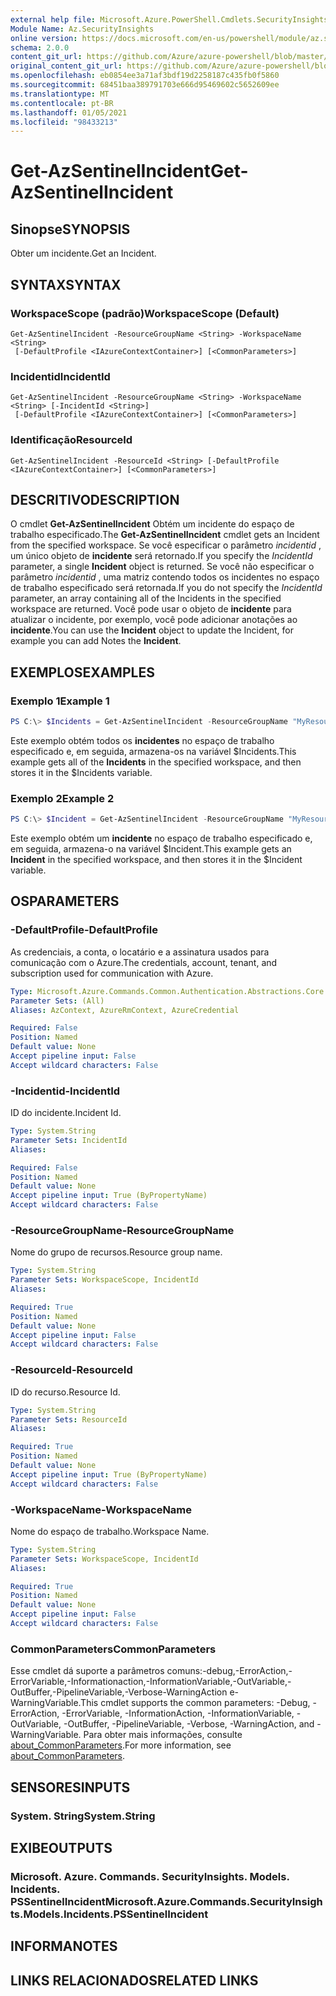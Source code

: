 ```yaml
---
external help file: Microsoft.Azure.PowerShell.Cmdlets.SecurityInsights.dll-Help.xml
Module Name: Az.SecurityInsights
online version: https://docs.microsoft.com/en-us/powershell/module/az.securityinsights/get-azsentinelincident
schema: 2.0.0
content_git_url: https://github.com/Azure/azure-powershell/blob/master/src/SecurityInsights/SecurityInsights/help/Get-AzSentinelIncident.md
original_content_git_url: https://github.com/Azure/azure-powershell/blob/master/src/SecurityInsights/SecurityInsights/help/Get-AzSentinelIncident.md
ms.openlocfilehash: eb0854ee3a71af3bdf19d2258187c435fb0f5860
ms.sourcegitcommit: 68451baa389791703e666d95469602c5652609ee
ms.translationtype: MT
ms.contentlocale: pt-BR
ms.lasthandoff: 01/05/2021
ms.locfileid: "98433213"
---
```

# <span data-ttu-id="bc794-101">Get-AzSentinelIncident</span><span class="sxs-lookup"><span data-stu-id="bc794-101">Get-AzSentinelIncident</span></span>

## <span data-ttu-id="bc794-102">Sinopse</span><span class="sxs-lookup"><span data-stu-id="bc794-102">SYNOPSIS</span></span>
<span data-ttu-id="bc794-103">Obter um incidente.</span><span class="sxs-lookup"><span data-stu-id="bc794-103">Get an Incident.</span></span>

## <span data-ttu-id="bc794-104">SYNTAX</span><span class="sxs-lookup"><span data-stu-id="bc794-104">SYNTAX</span></span>

### <span data-ttu-id="bc794-105">WorkspaceScope (padrão)</span><span class="sxs-lookup"><span data-stu-id="bc794-105">WorkspaceScope (Default)</span></span>
```
Get-AzSentinelIncident -ResourceGroupName <String> -WorkspaceName <String>
 [-DefaultProfile <IAzureContextContainer>] [<CommonParameters>]
```

### <span data-ttu-id="bc794-106">Incidentid</span><span class="sxs-lookup"><span data-stu-id="bc794-106">IncidentId</span></span>
```
Get-AzSentinelIncident -ResourceGroupName <String> -WorkspaceName <String> [-IncidentId <String>]
 [-DefaultProfile <IAzureContextContainer>] [<CommonParameters>]
```

### <span data-ttu-id="bc794-107">Identificação</span><span class="sxs-lookup"><span data-stu-id="bc794-107">ResourceId</span></span>
```
Get-AzSentinelIncident -ResourceId <String> [-DefaultProfile <IAzureContextContainer>] [<CommonParameters>]
```

## <span data-ttu-id="bc794-108">DESCRITIVO</span><span class="sxs-lookup"><span data-stu-id="bc794-108">DESCRIPTION</span></span>
<span data-ttu-id="bc794-109">O cmdlet **Get-AzSentinelIncident** Obtém um incidente do espaço de trabalho especificado.</span><span class="sxs-lookup"><span data-stu-id="bc794-109">The **Get-AzSentinelIncident** cmdlet gets an Incident from the specified workspace.</span></span>
<span data-ttu-id="bc794-110">Se você especificar o parâmetro *incidentid* , um único objeto de **incidente** será retornado.</span><span class="sxs-lookup"><span data-stu-id="bc794-110">If you specify the *IncidentId* parameter, a single **Incident** object is returned.</span></span>
<span data-ttu-id="bc794-111">Se você não especificar o parâmetro *incidentid* , uma matriz contendo todos os incidentes no espaço de trabalho especificado será retornada.</span><span class="sxs-lookup"><span data-stu-id="bc794-111">If you do not specify the *IncidentId* parameter, an array containing all of the Incidents in the specified workspace are returned.</span></span>
<span data-ttu-id="bc794-112">Você pode usar o objeto de **incidente** para atualizar o incidente, por exemplo, você pode adicionar anotações ao **incidente**.</span><span class="sxs-lookup"><span data-stu-id="bc794-112">You can use the **Incident** object to update the Incident, for example you can add Notes the **Incident**.</span></span>

## <span data-ttu-id="bc794-113">EXEMPLOS</span><span class="sxs-lookup"><span data-stu-id="bc794-113">EXAMPLES</span></span>

### <span data-ttu-id="bc794-114">Exemplo 1</span><span class="sxs-lookup"><span data-stu-id="bc794-114">Example 1</span></span>
```powershell
PS C:\> $Incidents = Get-AzSentinelIncident -ResourceGroupName "MyResourceGroup" -WorkspaceName "MyWorkspaceName"
```

<span data-ttu-id="bc794-115">Este exemplo obtém todos os **incidentes** no espaço de trabalho especificado e, em seguida, armazena-os na variável $Incidents.</span><span class="sxs-lookup"><span data-stu-id="bc794-115">This example gets all of the **Incidents** in the specified workspace, and then stores it in the $Incidents variable.</span></span>

### <span data-ttu-id="bc794-116">Exemplo 2</span><span class="sxs-lookup"><span data-stu-id="bc794-116">Example 2</span></span>
```powershell
PS C:\> $Incident = Get-AzSentinelIncident -ResourceGroupName "MyResourceGroup" -WorkspaceName "MyWorkspaceName" -IncidentId "MyIncidentId"
```

<span data-ttu-id="bc794-117">Este exemplo obtém um **incidente** no espaço de trabalho especificado e, em seguida, armazena-o na variável $Incident.</span><span class="sxs-lookup"><span data-stu-id="bc794-117">This example gets an **Incident** in the specified workspace, and then stores it in the $Incident variable.</span></span>

## <span data-ttu-id="bc794-118">OS</span><span class="sxs-lookup"><span data-stu-id="bc794-118">PARAMETERS</span></span>

### <span data-ttu-id="bc794-119">-DefaultProfile</span><span class="sxs-lookup"><span data-stu-id="bc794-119">-DefaultProfile</span></span>
<span data-ttu-id="bc794-120">As credenciais, a conta, o locatário e a assinatura usados para comunicação com o Azure.</span><span class="sxs-lookup"><span data-stu-id="bc794-120">The credentials, account, tenant, and subscription used for communication with Azure.</span></span>

```yaml
Type: Microsoft.Azure.Commands.Common.Authentication.Abstractions.Core.IAzureContextContainer
Parameter Sets: (All)
Aliases: AzContext, AzureRmContext, AzureCredential

Required: False
Position: Named
Default value: None
Accept pipeline input: False
Accept wildcard characters: False
```

### <span data-ttu-id="bc794-121">-Incidentid</span><span class="sxs-lookup"><span data-stu-id="bc794-121">-IncidentId</span></span>
<span data-ttu-id="bc794-122">ID do incidente.</span><span class="sxs-lookup"><span data-stu-id="bc794-122">Incident Id.</span></span>

```yaml
Type: System.String
Parameter Sets: IncidentId
Aliases:

Required: False
Position: Named
Default value: None
Accept pipeline input: True (ByPropertyName)
Accept wildcard characters: False
```

### <span data-ttu-id="bc794-123">-ResourceGroupName</span><span class="sxs-lookup"><span data-stu-id="bc794-123">-ResourceGroupName</span></span>
<span data-ttu-id="bc794-124">Nome do grupo de recursos.</span><span class="sxs-lookup"><span data-stu-id="bc794-124">Resource group name.</span></span>

```yaml
Type: System.String
Parameter Sets: WorkspaceScope, IncidentId
Aliases:

Required: True
Position: Named
Default value: None
Accept pipeline input: False
Accept wildcard characters: False
```

### <span data-ttu-id="bc794-125">-ResourceId</span><span class="sxs-lookup"><span data-stu-id="bc794-125">-ResourceId</span></span>
<span data-ttu-id="bc794-126">ID do recurso.</span><span class="sxs-lookup"><span data-stu-id="bc794-126">Resource Id.</span></span>

```yaml
Type: System.String
Parameter Sets: ResourceId
Aliases:

Required: True
Position: Named
Default value: None
Accept pipeline input: True (ByPropertyName)
Accept wildcard characters: False
```

### <span data-ttu-id="bc794-127">-WorkspaceName</span><span class="sxs-lookup"><span data-stu-id="bc794-127">-WorkspaceName</span></span>
<span data-ttu-id="bc794-128">Nome do espaço de trabalho.</span><span class="sxs-lookup"><span data-stu-id="bc794-128">Workspace Name.</span></span>

```yaml
Type: System.String
Parameter Sets: WorkspaceScope, IncidentId
Aliases:

Required: True
Position: Named
Default value: None
Accept pipeline input: False
Accept wildcard characters: False
```

### <span data-ttu-id="bc794-129">CommonParameters</span><span class="sxs-lookup"><span data-stu-id="bc794-129">CommonParameters</span></span>
<span data-ttu-id="bc794-130">Esse cmdlet dá suporte a parâmetros comuns:-debug,-ErrorAction,-ErrorVariable,-Informationaction,-InformationVariable,-OutVariable,-OutBuffer,-PipelineVariable,-Verbose-WarningAction e-WarningVariable.</span><span class="sxs-lookup"><span data-stu-id="bc794-130">This cmdlet supports the common parameters: -Debug, -ErrorAction, -ErrorVariable, -InformationAction, -InformationVariable, -OutVariable, -OutBuffer, -PipelineVariable, -Verbose, -WarningAction, and -WarningVariable.</span></span> <span data-ttu-id="bc794-131">Para obter mais informações, consulte [about_CommonParameters](http://go.microsoft.com/fwlink/?LinkID=113216).</span><span class="sxs-lookup"><span data-stu-id="bc794-131">For more information, see [about_CommonParameters](http://go.microsoft.com/fwlink/?LinkID=113216).</span></span>

## <span data-ttu-id="bc794-132">SENSORES</span><span class="sxs-lookup"><span data-stu-id="bc794-132">INPUTS</span></span>

### <span data-ttu-id="bc794-133">System. String</span><span class="sxs-lookup"><span data-stu-id="bc794-133">System.String</span></span>
## <span data-ttu-id="bc794-134">EXIBE</span><span class="sxs-lookup"><span data-stu-id="bc794-134">OUTPUTS</span></span>

### <span data-ttu-id="bc794-135">Microsoft. Azure. Commands. SecurityInsights. Models. Incidents. PSSentinelIncident</span><span class="sxs-lookup"><span data-stu-id="bc794-135">Microsoft.Azure.Commands.SecurityInsights.Models.Incidents.PSSentinelIncident</span></span>
## <span data-ttu-id="bc794-136">INFORMA</span><span class="sxs-lookup"><span data-stu-id="bc794-136">NOTES</span></span>

## <span data-ttu-id="bc794-137">LINKS RELACIONADOS</span><span class="sxs-lookup"><span data-stu-id="bc794-137">RELATED LINKS</span></span>
